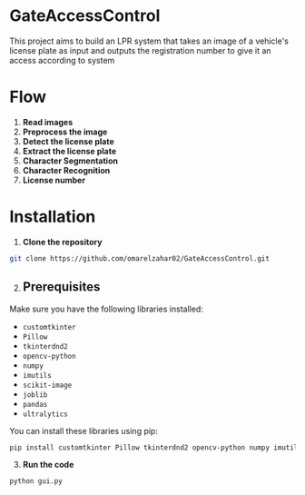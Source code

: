 # GateAccessControl
This project aims to build an LPR system that takes an image of a vehicle's license plate as input and outputs the registration number to give it an access according to system

# Flow
1. **Read images**
2. **Preprocess the image**
3. **Detect the license plate**
4. **Extract the license plate**
5. **Character Segmentation**
6. **Character Recognition**
7. **License number**

# Installation
1. **Clone the repository**
```bash
git clone https://github.com/omarelzahar02/GateAccessControl.git
```
2. ## Prerequisites

Make sure you have the following libraries installed:

- `customtkinter`
- `Pillow`
- `tkinterdnd2`
- `opencv-python`
- `numpy`
- `imutils`
- `scikit-image`
- `joblib`
- `pandas`
- `ultralytics`

You can install these libraries using pip:

```bash
pip install customtkinter Pillow tkinterdnd2 opencv-python numpy imutils scikit-image joblib pandas ultralytics
```

3. **Run the code**
```bash
python gui.py
```
